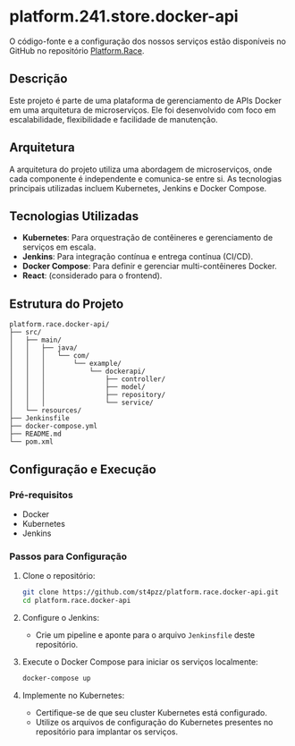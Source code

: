 # platform.241.store.docker-api

O código-fonte e a configuração dos nossos serviços estão disponíveis no GitHub no repositório [Platform.Race](https://github.com/st4pzz/platform.race).

## Descrição
Este projeto é parte de uma plataforma de gerenciamento de APIs Docker em uma arquitetura de microserviços. Ele foi desenvolvido com foco em escalabilidade, flexibilidade e facilidade de manutenção.

## Arquitetura
A arquitetura do projeto utiliza uma abordagem de microserviços, onde cada componente é independente e comunica-se entre si. As tecnologias principais utilizadas incluem Kubernetes, Jenkins e Docker Compose.

## Tecnologias Utilizadas

- **Kubernetes**: Para orquestração de contêineres e gerenciamento de serviços em escala.
- **Jenkins**: Para integração contínua e entrega contínua (CI/CD).
- **Docker Compose**: Para definir e gerenciar multi-contêineres Docker.
- **React**: (considerado para o frontend).

## Estrutura do Projeto

```
platform.race.docker-api/
├── src/
│   ├── main/
│   │   ├── java/
│   │   │   └── com/
│   │   │       └── example/
│   │   │           └── dockerapi/
│   │   │               ├── controller/
│   │   │               ├── model/
│   │   │               ├── repository/
│   │   │               └── service/
│   └── resources/
├── Jenkinsfile
├── docker-compose.yml
├── README.md
└── pom.xml
```

## Configuração e Execução

### Pré-requisitos

- Docker
- Kubernetes
- Jenkins

### Passos para Configuração

1. Clone o repositório:
    ```bash
    git clone https://github.com/st4pzz/platform.race.docker-api.git
    cd platform.race.docker-api
    ```

2. Configure o Jenkins:
    - Crie um pipeline e aponte para o arquivo `Jenkinsfile` deste repositório.

3. Execute o Docker Compose para iniciar os serviços localmente:
    ```bash
    docker-compose up
    ```

4. Implemente no Kubernetes:
    - Certifique-se de que seu cluster Kubernetes está configurado.
    - Utilize os arquivos de configuração do Kubernetes presentes no repositório para implantar os serviços.
